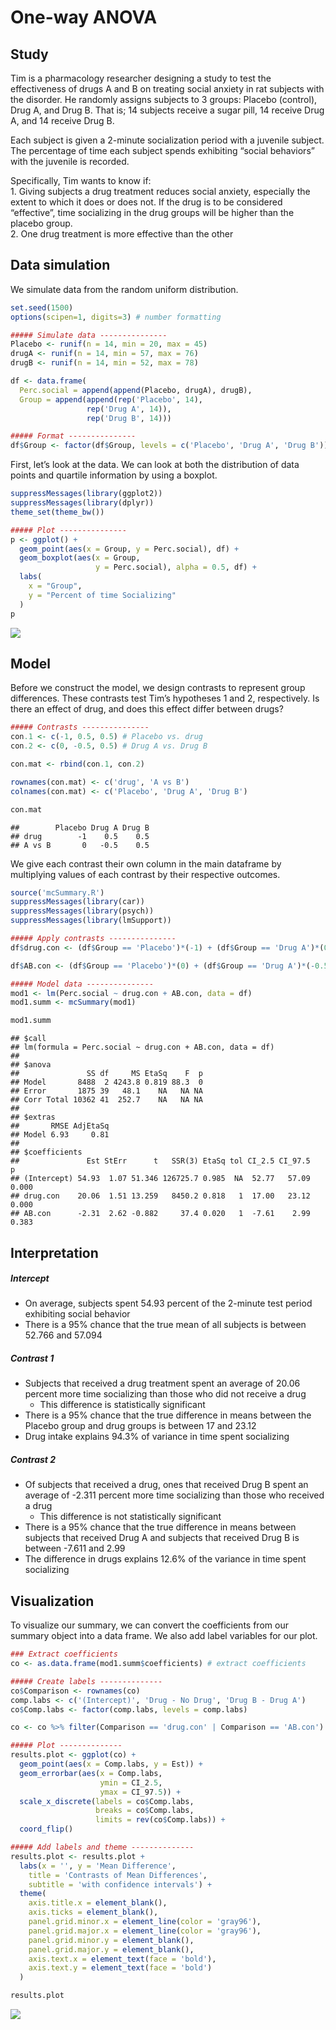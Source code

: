 One-way ANOVA
================

## Study

Tim is a pharmacology researcher designing a study to test the
effectiveness of drugs A and B on treating social anxiety in rat
subjects with the disorder. He randomly assigns subjects to 3 groups:
Placebo (control), Drug A, and Drug B. That is; 14 subjects receive a
sugar pill, 14 receive Drug A, and 14 receive Drug B.

Each subject is given a 2-minute socialization period with a juvenile
subject. The percentage of time each subject spends exhibiting “social
behaviors” with the juvenile is recorded.

Specifically, Tim wants to know if: <BR>1. Giving subjects a drug
treatment reduces social anxiety, especially the extent to which it does
or does not. If the drug is to be considered “effective”, time
socializing in the drug groups will be higher than the placebo group.
<BR>2. One drug treatment is more effective than the other

## Data simulation

We simulate data from the random uniform distribution.

``` r
set.seed(1500)
options(scipen=1, digits=3) # number formatting

##### Simulate data ---------------
Placebo <- runif(n = 14, min = 20, max = 45)
drugA <- runif(n = 14, min = 57, max = 76)
drugB <- runif(n = 14, min = 52, max = 78)

df <- data.frame(
  Perc.social = append(append(Placebo, drugA), drugB),
  Group = append(append(rep('Placebo', 14), 
                 rep('Drug A', 14)),
                 rep('Drug B', 14)))

##### Format ---------------
df$Group <- factor(df$Group, levels = c('Placebo', 'Drug A', 'Drug B')) # reorder
```

First, let’s look at the data. We can look at both the distribution of
data points and quartile information by using a boxplot.

``` r
suppressMessages(library(ggplot2))
suppressMessages(library(dplyr))
theme_set(theme_bw())

##### Plot ---------------
p <- ggplot() +
  geom_point(aes(x = Group, y = Perc.social), df) +
  geom_boxplot(aes(x = Group,
                   y = Perc.social), alpha = 0.5, df) +
  labs(
    x = "Group",
    y = "Percent of time Socializing"
  )
p
```

![](one_way_anova_files/figure-gfm/unnamed-chunk-2-1.png)<!-- -->

## Model

Before we construct the model, we design contrasts to represent group
differences. These contrasts test Tim’s hypotheses 1 and 2,
respectively. Is there an effect of drug, and does this effect differ
between drugs?

``` r
##### Contrasts ---------------
con.1 <- c(-1, 0.5, 0.5) # Placebo vs. drug
con.2 <- c(0, -0.5, 0.5) # Drug A vs. Drug B

con.mat <- rbind(con.1, con.2)

rownames(con.mat) <- c('drug', 'A vs B')
colnames(con.mat) <- c('Placebo', 'Drug A', 'Drug B')

con.mat
```

    ##        Placebo Drug A Drug B
    ## drug        -1    0.5    0.5
    ## A vs B       0   -0.5    0.5

We give each contrast their own column in the main dataframe by
multiplying values of each contrast by their respective outcomes.

``` r
source('mcSummary.R')
suppressMessages(library(car))
suppressMessages(library(psych))
suppressMessages(library(lmSupport))

##### Apply contrasts ---------------
df$drug.con <- (df$Group == 'Placebo')*(-1) + (df$Group == 'Drug A')*(0.5) + (df$Group == 'Drug B')*(0.5)

df$AB.con <- (df$Group == 'Placebo')*(0) + (df$Group == 'Drug A')*(-0.5) + (df$Group == 'Drug B')*(0.5)

##### Model data ---------------
mod1 <- lm(Perc.social ~ drug.con + AB.con, data = df)
mod1.summ <- mcSummary(mod1)

mod1.summ
```

    ## $call
    ## lm(formula = Perc.social ~ drug.con + AB.con, data = df)
    ## 
    ## $anova
    ##               SS df     MS EtaSq    F  p
    ## Model       8488  2 4243.8 0.819 88.3  0
    ## Error       1875 39   48.1    NA   NA NA
    ## Corr Total 10362 41  252.7    NA   NA NA
    ## 
    ## $extras
    ##       RMSE AdjEtaSq
    ## Model 6.93     0.81
    ## 
    ## $coefficients
    ##               Est StErr      t   SSR(3) EtaSq tol CI_2.5 CI_97.5     p
    ## (Intercept) 54.93  1.07 51.346 126725.7 0.985  NA  52.77   57.09 0.000
    ## drug.con    20.06  1.51 13.259   8450.2 0.818   1  17.00   23.12 0.000
    ## AB.con      -2.31  2.62 -0.882     37.4 0.020   1  -7.61    2.99 0.383

## Interpretation

##### Intercept

  - On average, subjects spent 54.93 percent of the 2-minute test period
    exhibiting social behavior
  - There is a 95% chance that the true mean of all subjects is between
    52.766 and 57.094

##### Contrast 1

  - Subjects that received a drug treatment spent an average of 20.06
    percent more time socializing than those who did not receive a drug
      - This difference is statistically significant
  - There is a 95% chance that the true difference in means between the
    Placebo group and drug groups is between 17 and 23.12
  - Drug intake explains 94.3% of variance in time spent socializing

##### Contrast 2

  - Of subjects that received a drug, ones that received Drug B spent an
    average of -2.311 percent more time socializing than those who
    received a drug
      - This difference is not statistically significant
  - There is a 95% chance that the true difference in means between
    subjects that received Drug A and subjects that received Drug B is
    between -7.611 and 2.99
  - The difference in drugs explains 12.6% of the variance in time spent
    socializing

## Visualization

To visualize our summary, we can convert the coefficients from our
summary object into a data frame. We also add label variables for our
plot.

``` r
### Extract coefficients
co <- as.data.frame(mod1.summ$coefficients) # extract coefficients

##### Create labels --------------
co$Comparison <- rownames(co)
comp.labs <- c('(Intercept)', 'Drug - No Drug', 'Drug B - Drug A')
co$Comp.labs <- factor(comp.labs, levels = comp.labs)

co <- co %>% filter(Comparison == 'drug.con' | Comparison == 'AB.con')
```

``` r
##### Plot --------------
results.plot <- ggplot(co) +
  geom_point(aes(x = Comp.labs, y = Est)) +
  geom_errorbar(aes(x = Comp.labs,
                    ymin = CI_2.5,
                    ymax = CI_97.5)) +
  scale_x_discrete(labels = co$Comp.labs,
                   breaks = co$Comp.labs,
                   limits = rev(co$Comp.labs)) +
  coord_flip()

##### Add labels and theme --------------
results.plot <- results.plot + 
  labs(x = '', y = 'Mean Difference',
    title = 'Contrasts of Mean Differences',
    subtitle = 'with confidence intervals') +
  theme(
    axis.title.x = element_blank(),
    axis.ticks = element_blank(),
    panel.grid.minor.x = element_line(color = 'gray96'),
    panel.grid.major.x = element_line(color = 'gray96'),
    panel.grid.minor.y = element_blank(),
    panel.grid.major.y = element_blank(),
    axis.text.x = element_text(face = 'bold'),
    axis.text.y = element_text(face = 'bold')
  )

results.plot
```

![](one_way_anova_files/figure-gfm/unnamed-chunk-6-1.png)<!-- -->
